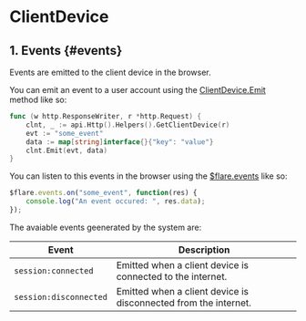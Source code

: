 # ClientDevice

## 1. Events {#events}

Events are emitted to the client device in the browser.

You can emit an event to a user account using the [ClientDevice.Emit](#emit) method like so:

```go
func (w http.ResponseWriter, r *http.Request) {
    clnt, _ := api.Http().Helpers().GetClientDevice(r)
    evt := "some_event"
    data := map[string]interface{}{"key": "value"}
    clnt.Emit(evt, data)
}
```

You can listen to this events in the browser using the [$flare.events](./flare-variable.md#flare-events) like so:

```js
$flare.events.on("some_event", function(res) {
    console.log("An event occured: ", res.data);
});
```

The avaiable events geenerated by the system are:

| Event | Description
|--|--
| `session:connected` | Emitted when a client device is connected to the internet.
| `session:disconnected` | Emitted when a client device is disconnected from the internet.
